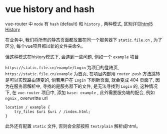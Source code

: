 # vue history and hash

vue-router 中 `mode` 有 `hash` (default) 和 `history` , 两种模式, 区别详见[html5 History]()

在业务中, 我们将所有的静态页面都放置在同一个服务器下 `static.file.cn` , 为了区分, 每个vue项目都以新的文件夹命名。 

但这种模式在history模式下, 会遇到一些问题, 例如一个 `example` 项目

 `https://static.file.cn/example/Login` 为项目的登陆页, `https://static.file.cn/example` 为首页, 在项目内部用 `router.push` 方法跳转是可以实现路由转变的, 倘若用户在 `Login` 下刷新页面, 就会变成 404 页面了, 因为在服务器解析中, 寻找的是服务器下的文件, 是无法寻找到 `Login` 的, 这种情况下, 在 `vue-router` 项目中, 添加 `base: example` , 此外需要服务端的配合, 例如 `ngnix` , overwritte url 

    location / example {
        try_files $uri $uri / /index.html; 
    }

此外还有配置 `static` 文件, 否则会全部按照 `text/plain` 解析成html。 

